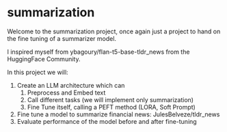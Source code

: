 # summarization

Welcome to the summarization project, once again just a project to hand on the fine tuning of a summarizer model.

I inspired myself from ybagoury/flan-t5-base-tldr_news from the HuggingFace Community.

In this project we will:
1) Create an LLM architecture which can
   1) Preprocess and Embed text
   2) Call different tasks (we will implement only summarization)
   3) Fine Tune itself, calling a PEFT method (LORA, Soft Prompt)
2) Fine tune a model to summarize financial news: JulesBelveze/tldr_news
3) Evaluate performance of the model before and after fine-tuning